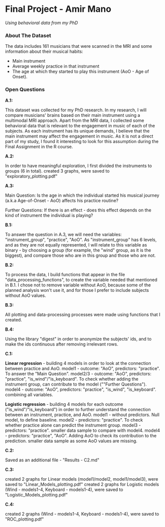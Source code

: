 # Final Project - Amir Mano #
*Using behavioral data from my PhD*

### About The Dataset ###
The data includes 161 musicians that were scanned in the MRI and some information about their musical habits:
- Main instrument
- Average weekly practice in that instrument
- The age at which they started to play this instrument (AoO - Age of Onset).

### Open Questions ###
**A.1:**

This dataset was collected for my PhD research. 
In my research, I will compare musicians' brains based on their main instrument using a multimodal MRI approach. 
Apart from the MRI data, I collected some behavioral data that is relevant to the engagement in music of each of the subjects. 
As each instrument has its unique demands, I believe that the main instrument may affect the engagement in music. 
As it is not a direct part of my study, I found it interesting to look for this assumption during the Final Assignment in the R course.  


**A.2:**

In order to have meaningful exploration, I first divided the instruments to groups (6 in total).
created 3 graphs, were saved to "exploratory_plotting.pdf"


**A.3:**

Main Question:
Is the age in which the individual started his musical journey (a.k.a Age-of-Onset - AoO) affects his practice routine?

Further Questions:
If there is an effect - does this effect depends on the kind of instrument the individual is playing?


**B.1:**

To answer the question in A.3, we will need the variables: "instrument_group", "practice", "AoO".
As "instrument_group" has 6 levels, and as they are not equally represented, I will relate to this variable as binary - 
by choosing a group (for example, the "wind" group, as it is the biggest), and compare those who are in this group and those who are not.


**B.2:**

To process the data, I build functions that appear in the file "data_processing_functions", to create the variable needed that mentioned in B.1.
I chose not to remove variable without AoO, because some of the planned analysis won't use it, and for those I prefer to include subjects without AoO values.


**B.3:**

All plotting and data-processing processes were made using functions that I created.


**B.4:**

Using the library "digest" in order to anonymize the subjects' ids, and to make the ids continuous after removing irrelevant rows.


**C.1:**

**Linear regression** - building 4 models in order to look at the connection between practice and AoO.
model1 - outcome: "AoO", predictors: "practice". To answer the "Main Question".
model2/3 - outcome: "AoO", predictors: "practice", "is_wind"/"is_keyboard". To check whether adding the instrument group, can contribute to the model (""Further Questions").
model4 - outcome: "AoO", predictors: "practice", "is_wind", "is_keyboard". combining all variables.

**Logistic regression** - building 4 models for each outcome ("is_wind"/"is_keyboard")  in order to further understand the connection between an instrument, practice, and AoO.
model1 - without predictors. Null model, to define baseline.
model2 - predictors: "practice". To check whether practice alone can predict the instrument group.
model3 - predictors: "practice". smaller data sample to compare with model4.
model4 - predictors: "practice", "AoO". Adding AoO to check its contribution to the prediction. smaller data sample as some AoO values are missing. 

**C.2:**

Saved as an additional file - "Results - C2.md"


**C.3:**

created 2 graphs for Linear models (model1/model2, model1/model3), were saved to "Linear_Models_plotting.pdf"
created 2 graphs for Logistic models (Wind - models1-4, Keyboard - models1-4), were saved to "Logistic_Models_plotting.pdf"


**C.4:**

created 2 graphs (Wind - models1-4, Keyboard - models1-4), were saved to "ROC_plotting.pdf"

